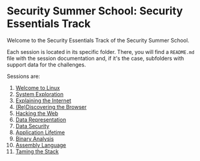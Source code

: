 # Security Summer School: Security Essentials Track

Welcome to the Security Essentials Track of the Security Summer School.

Each session is located in its specific folder. There, you will find a
`README.md` file with the session documentation and, if it's the case,
subfolders with support data for the challenges.

Sessions are:
1. [Welcome to Linux](./welcome-to-linux)
1. [System Exploration](./system-exploration)
1. [Explaining the Internet](./explaining-the-internet)
1. [(Re)Discovering the Browser](./rediscovering-the-browser)
1. [Hacking the Web](./hacking-the-web)
1. [Data Representation](./data-representation)
1. [Data Security](./data-security)
1. [Application Lifetime](./application-lifetime)
1. [Binary Analysis](./binary-analysis)
1. [Assembly Language](./assembly-language)
1. [Taming the Stack](./taming-the-stack)
